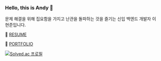 ### Hello, this is Andy 👋

문제 해결을 위해 집요함을 가지고 난관을 돌파하는 것을 즐기는 신입 백엔드 개발자 이현준입니다.

<p>🔗 <a href="https://jvnlee.notion.site/RESUME-e52020a99e3d413188f9ad74b337af20">RESUME</a></p>

<p>🔗 <a href="https://jvnlee.notion.site/PORTFOLIO-06095c8b3bc94b94b4eba08cfe1c3886">PORTFOLIO</a></p>

[![Solved.ac 프로필](http://mazassumnida.wtf/api/v2/generate_badge?boj=lhjun1028)](https://solved.ac/lhjun1028)
